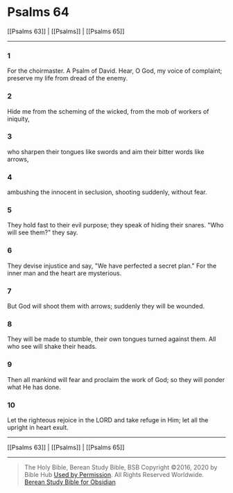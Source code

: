 # Psalms 64

[[Psalms 63]] | [[Psalms]] | [[Psalms 65]]

---

### 1
For the choirmaster. A Psalm of David. Hear, O God, my voice of complaint; preserve my life from dread of the enemy.

### 2
Hide me from the scheming of the wicked, from the mob of workers of iniquity,

### 3
who sharpen their tongues like swords and aim their bitter words like arrows,

### 4
ambushing the innocent in seclusion, shooting suddenly, without fear.

### 5
They hold fast to their evil purpose; they speak of hiding their snares. "Who will see them?" they say.

### 6
They devise injustice and say, "We have perfected a secret plan." For the inner man and the heart are mysterious.

### 7
But God will shoot them with arrows; suddenly they will be wounded.

### 8
They will be made to stumble, their own tongues turned against them. All who see will shake their heads.

### 9
Then all mankind will fear and proclaim the work of God; so they will ponder what He has done.

### 10
Let the righteous rejoice in the LORD and take refuge in Him; let all the upright in heart exult.

---

[[Psalms 63]] | [[Psalms]] | [[Psalms 65]]

---

> The Holy Bible, Berean Study Bible, BSB
> Copyright &copy;2016, 2020 by Bible Hub
> [Used by Permission](https://berean.bible/terms.htm). All Rights Reserved Worldwide.
> [Berean Study Bible for Obsidian](https://github.com/gapmiss/berean-study-bible-for-obsidian)

